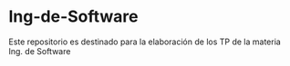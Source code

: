 # Ing-de-Software
Este repositorio es destinado para la elaboración de los TP de la materia Ing. de Software



